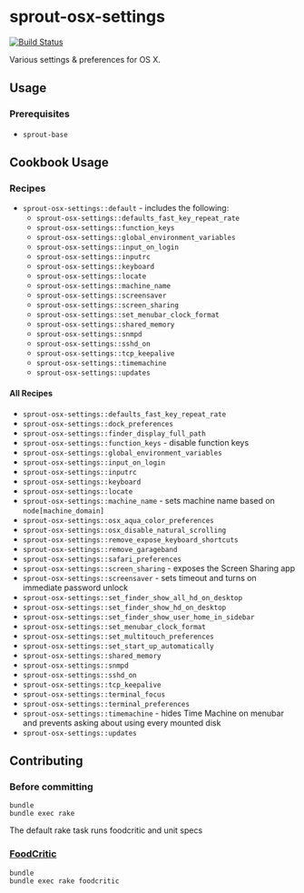 # sprout-osx-settings

[![Build Status](https://travis-ci.org/pivotal-sprout/sprout-osx-settings.svg?branch=master)](https://travis-ci.org/pivotal-sprout/sprout-osx-settings)

Various settings & preferences for OS X.

## Usage

### Prerequisites

- `sprout-base`

## Cookbook Usage

### Recipes

- `sprout-osx-settings::default` - includes the following:
    - `sprout-osx-settings::defaults_fast_key_repeat_rate`
    - `sprout-osx-settings::function_keys`
    - `sprout-osx-settings::global_environment_variables`
    - `sprout-osx-settings::input_on_login`
    - `sprout-osx-settings::inputrc`
    - `sprout-osx-settings::keyboard`
    - `sprout-osx-settings::locate`
    - `sprout-osx-settings::machine_name`
    - `sprout-osx-settings::screensaver`
    - `sprout-osx-settings::screen_sharing`
    - `sprout-osx-settings::set_menubar_clock_format`
    - `sprout-osx-settings::shared_memory`
    - `sprout-osx-settings::snmpd`
    - `sprout-osx-settings::sshd_on`
    - `sprout-osx-settings::tcp_keepalive`
    - `sprout-osx-settings::timemachine`
    - `sprout-osx-settings::updates`

#### All Recipes

- `sprout-osx-settings::defaults_fast_key_repeat_rate`
- `sprout-osx-settings::dock_preferences`
- `sprout-osx-settings::finder_display_full_path`
- `sprout-osx-settings::function_keys` - disable function keys
- `sprout-osx-settings::global_environment_variables`
- `sprout-osx-settings::input_on_login`
- `sprout-osx-settings::inputrc`
- `sprout-osx-settings::keyboard`
- `sprout-osx-settings::locate`
- `sprout-osx-settings::machine_name` - sets machine name based on `node[machine_domain]`
- `sprout-osx-settings::osx_aqua_color_preferences`
- `sprout-osx-settings::osx_disable_natural_scrolling`
- `sprout-osx-settings::remove_expose_keyboard_shortcuts`
- `sprout-osx-settings::remove_garageband`
- `sprout-osx-settings::safari_preferences`
- `sprout-osx-settings::screen_sharing`  - exposes the Screen Sharing app
- `sprout-osx-settings::screensaver` - sets timeout and turns on immediate password unlock
- `sprout-osx-settings::set_finder_show_all_hd_on_desktop`
- `sprout-osx-settings::set_finder_show_hd_on_desktop`
- `sprout-osx-settings::set_finder_show_user_home_in_sidebar`
- `sprout-osx-settings::set_menubar_clock_format`
- `sprout-osx-settings::set_multitouch_preferences`
- `sprout-osx-settings::set_start_up_automatically`
- `sprout-osx-settings::shared_memory`
- `sprout-osx-settings::snmpd`
- `sprout-osx-settings::sshd_on`
- `sprout-osx-settings::tcp_keepalive`
- `sprout-osx-settings::terminal_focus`
- `sprout-osx-settings::terminal_preferences`
- `sprout-osx-settings::timemachine` - hides Time Machine on menubar and prevents asking about using every mounted disk
- `sprout-osx-settings::updates`

## Contributing

### Before committing

```
bundle
bundle exec rake
```

The default rake task runs foodcritic and unit specs

### [FoodCritic](http://acrmp.github.io/foodcritic/)

```
bundle
bundle exec rake foodcritic
```
